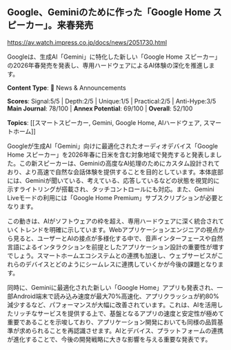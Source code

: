 ## Google、Geminiのために作った「Google Home スピーカー」。来春発売

https://av.watch.impress.co.jp/docs/news/2051730.html

Googleは、生成AI「Gemini」に特化した新しい「Google Home スピーカー」の2026年春発売を発表し、専用ハードウェアによるAI体験の深化を推進します。

**Content Type**: 📰 News & Announcements

**Scores**: Signal:5/5 | Depth:2/5 | Unique:1/5 | Practical:2/5 | Anti-Hype:3/5
**Main Journal**: 78/100 | **Annex Potential**: 69/100 | **Overall**: 52/100

**Topics**: [[スマートスピーカー, Gemini, Google Home, AIハードウェア, スマートホーム]]

Googleが生成AI「Gemini」向けに最適化されたオーディオデバイス「Google Home スピーカー」を2026年春に日米を含む対象地域で発売すると発表しました。この新スピーカーは、Geminiの高度なAI処理のためにカスタム設計されており、より高速で自然な会話体験を提供することを目的としています。本体底部には、Geminiが聞いている、考えている、応答しているなどの状態を視覚的に示すライトリングが搭載され、タッチコントロールにも対応。また、Gemini Liveモードの利用には「Google Home Premium」サブスクリプションが必要となります。

この動きは、AIがソフトウェアの枠を超え、専用ハードウェアに深く統合されていくトレンドを明確に示しています。Webアプリケーションエンジニアの視点から見ると、ユーザーとAIの接点が多様化する中で、音声インターフェースや自然言語によるインタラクションを前提としたアプリケーション設計の重要性が増すでしょう。スマートホームエコシステムとの連携も加速し、ウェブサービスがこれらのデバイスとどのようにシームレスに連携していくかが今後の課題となります。

同時に、Geminiに最適化された新しい「Google Home」アプリも発表され、一部Android端末で読み込み速度が最大70%高速化、アプリクラッシュが約80%減少するなど、パフォーマンスが大幅に改善されています。これは、AIを活用したリッチなサービスを提供する上で、基盤となるアプリの速度と安定性が極めて重要であることを示唆しており、アプリケーション開発においても同様の品質基準が求められることを再認識させます。AIとデバイス、プラットフォームの連携が進化することで、今後の開発戦略に大きな影響を与える重要な発表です。